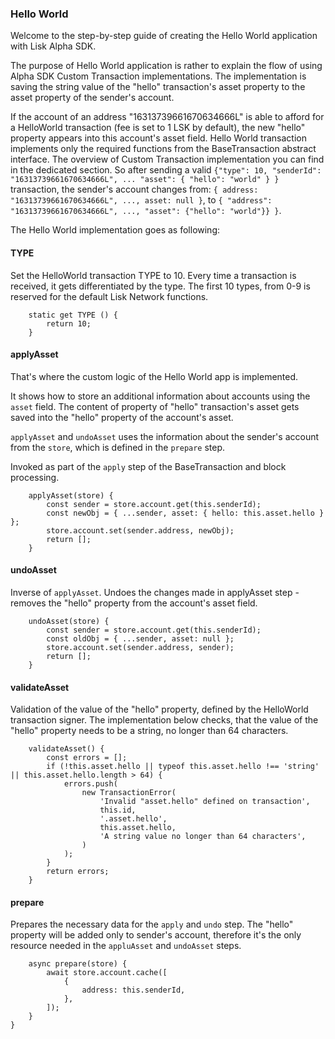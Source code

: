 ### Hello World

Welcome to the step-by-step guide of creating the Hello World application with Lisk Alpha SDK.

The purpose of Hello World application is rather to explain the flow of using Alpha SDK Custom Transaction implementations.
The implementation is saving the string value of the "hello" transaction's asset property to the asset property of the sender's account.

If the account of an address "16313739661670634666L" is able to afford for a HelloWorld transaction (fee is set to 1 LSK by default), the new "hello" property appears into this account's asset field.
Hello World transaction implements only the required functions from the BaseTransaction abstract interface.
The overview of Custom Transaction implementation you can find in the dedicated section.
So after sending a valid `{"type": 10, "senderId": "16313739661670634666L", ... "asset": { "hello": "world" } }` transaction, the sender's account changes from: `{ address: "16313739661670634666L", ..., asset: null }`, to `{ "address": "16313739661670634666L", ..., "asset": {"hello": "world"}} }`.

The Hello World implementation goes as following:

#### TYPE

Set the HelloWorld transaction TYPE to 10. Every time a transaction is received, it gets differentiated by the type. The first 10 types, from 0-9 is reserved for the default Lisk Network functions.

```
	static get TYPE () {
		return 10;
	}
```

#### applyAsset

That's where the custom logic of the Hello World app is implemented.

It shows how to store an additional information about accounts using the `asset` field. The content of property of "hello" transaction's asset gets saved into the "hello" property of the account's asset.

`applyAsset` and `undoAsset` uses the information about the sender's account from the `store`, which is defined in the `prepare` step.

Invoked as part of the `apply` step of the BaseTransaction and block processing.

```
	applyAsset(store) {
		const sender = store.account.get(this.senderId);
		const newObj = { ...sender, asset: { hello: this.asset.hello } };
		store.account.set(sender.address, newObj);
		return [];
	}
```

#### undoAsset

Inverse of `applyAsset`. Undoes the changes made in applyAsset step - removes the "hello" property from the account's asset field.

```
	undoAsset(store) {
		const sender = store.account.get(this.senderId);
		const oldObj = { ...sender, asset: null };
		store.account.set(sender.address, sender);
		return [];
	}
```

#### validateAsset

Validation of the value of the "hello" property, defined by the HelloWorld transaction signer. The implementation below checks, that the value of the "hello" property needs to be a string, no longer than 64 characters.

```
	validateAsset() {
		const errors = [];
		if (!this.asset.hello || typeof this.asset.hello !== 'string' || this.asset.hello.length > 64) {
			errors.push(
				new TransactionError(
					'Invalid "asset.hello" defined on transaction',
					this.id,
					'.asset.hello',
					this.asset.hello,
					'A string value no longer than 64 characters',
				)
			);
		}
		return errors;
	}

```

#### prepare

Prepares the necessary data for the `apply` and `undo` step.
The "hello" property will be added only to sender's account, therefore it's the only resource needed in the `appluAsset` and `undoAsset` steps.

```
	async prepare(store) {
		await store.account.cache([
			{
				address: this.senderId,
			},
		]);
	}
}
```
